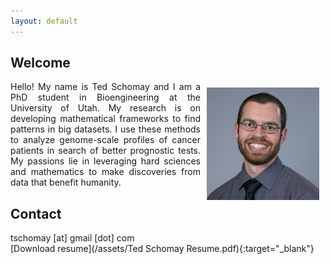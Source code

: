 ```yaml
---
layout: default
---
```


## Welcome
<img align="right" src="/assets/images/Ted.jpg" height="180" width="180" style="padding:10px;">
<p align="justify">
Hello! My name is Ted Schomay and I am a PhD student in Bioengineering at the University of Utah. My research is on developing mathematical frameworks to find patterns in big datasets. I use these methods to analyze genome-scale profiles of cancer patients in search of better prognostic tests. My passions lie in leveraging hard sciences and mathematics to make discoveries from data that benefit humanity.
</p>

## Contact
tschomay [at] gmail [dot] com  
[Download resume](/assets/Ted Schomay Resume.pdf){:target="_blank"}
